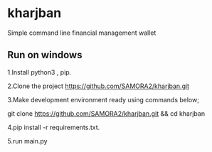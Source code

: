 # kharjban
Simple command line financial management wallet

## Run on windows
1.Install python3 , pip.

2.Clone the project https://github.com/SAMORA2/kharjban.git

3.Make development environment ready using commands below;

git clone https://github.com/SAMORA2/kharjban.git 
&& cd kharjban

4.pip install -r requirements.txt.

5.run main.py
